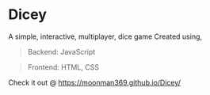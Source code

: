# Dicey
A simple, interactive, multiplayer, dice game 
Created using,
> Backend: JavaScript

> Frontend: HTML, CSS

Check it out @ https://moonman369.github.io/Dicey/
